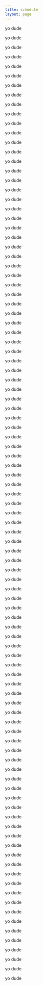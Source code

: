 ```yaml
---
title: schedule
layout: page
---
```


<p>yo dude</p>
<p>yo dude</p>
<p>yo dude</p>
<p>yo dude</p>
<p>yo dude</p>
<p>yo dude</p>
<p>yo dude</p>
<p>yo dude</p>
<p>yo dude</p>
<p>yo dude</p>
<p>yo dude</p>
<p>yo dude</p>
<p>yo dude</p>
<p>yo dude</p>
<p>yo dude</p>
<p>yo dude</p>
<p>yo dude</p>
<p>yo dude</p>
<p>yo dude</p>
<p>yo dude</p>
<p>yo dude</p>
<p>yo dude</p>
<p>yo dude</p>
<p>yo dude</p>
<p>yo dude</p>
<p>yo dude</p>
<p>yo dude</p>
<p>yo dude</p>
<p>yo dude</p>
<p>yo dude</p>
<p>yo dude</p>
<p>yo dude</p>
<p>yo dude</p>
<p>yo dude</p>
<p>yo dude</p>
<p>yo dude</p>
<p>yo dude</p>
<p>yo dude</p>
<p>yo dude</p>
<p>yo dude</p>
<p>yo dude</p>
<p>yo dude</p>
<p>yo dude</p>
<p>yo dude</p>
<p>yo dude</p>
<p>yo dude</p>
<p>yo dude</p>
<p>yo dude</p>
<p>yo dude</p>
<p>yo dude</p>
<p>yo dude</p>
<p>yo dude</p>
<p>yo dude</p>
<p>yo dude</p>
<p>yo dude</p>
<p>yo dude</p>
<p>yo dude</p>
<p>yo dude</p>
<p>yo dude</p>
<p>yo dude</p>
<p>yo dude</p>
<p>yo dude</p>
<p>yo dude</p>
<p>yo dude</p>
<p>yo dude</p>
<p>yo dude</p>
<p>yo dude</p>
<p>yo dude</p>
<p>yo dude</p>
<p>yo dude</p>
<p>yo dude</p>
<p>yo dude</p>
<p>yo dude</p>
<p>yo dude</p>
<p>yo dude</p>
<p>yo dude</p>
<p>yo dude</p>
<p>yo dude</p>
<p>yo dude</p>
<p>yo dude</p>
<p>yo dude</p>
<p>yo dude</p>
<p>yo dude</p>
<p>yo dude</p>
<p>yo dude</p>
<p>yo dude</p>
<p>yo dude</p>
<p>yo dude</p>
<p>yo dude</p>
<p>yo dude</p>
<p>yo dude</p>
<p>yo dude</p>
<p>yo dude</p>
<p>yo dude</p>
<p>yo dude</p>
<p>yo dude</p>
<p>yo dude</p>
<p>yo dude</p>
<p>yo dude</p>
<p>yo dude</p>
<p>yo dude</p>

